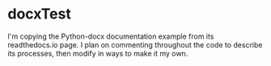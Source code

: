 # docxTest
I'm copying the Python-docx documentation example from its readthedocs.io page. I plan on commenting throughout the code to describe its processes, then modify in ways to make it my own.
